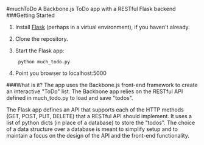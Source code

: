 #muchToDo
A Backbone.js ToDo app with a RESTful Flask backend
###Getting Started
1.  Install [Flask](http://flask.pocoo.org/) (perhaps in a virtual environment), if you haven't already.

2.  Clone the repository.

3.  Start the Flask app:

         python much_todo.py


4.  Point you browser to localhost:5000
    
###What is it?
The app uses the Backbone.js front-end framework to create an interactive "ToDo" list. The Backbone app relies on the RESTful API defined in much_todo.py to load and save "todos". 

The Flask app defines an API that supports each of the HTTP methods (GET, POST, PUT, DELETE) that a RESTful API should implement. It uses a list of python dicts (in place of a database) to store the "todos". The choice of a data structure over a database is meant to simplify setup and to maintain a focus on the design of the API and the front-end functionality. 
